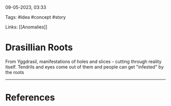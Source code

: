 09-05-2023, 03:33

Tags: #idea #concept #story

Links: [[Anomalies]] 

# Drasillian Roots



From Yggdrasil, manifestations of holes and slices - cutting through reality itself. Tendrils and eyes come out of them and people can get "infested" by the roots


---
# References
